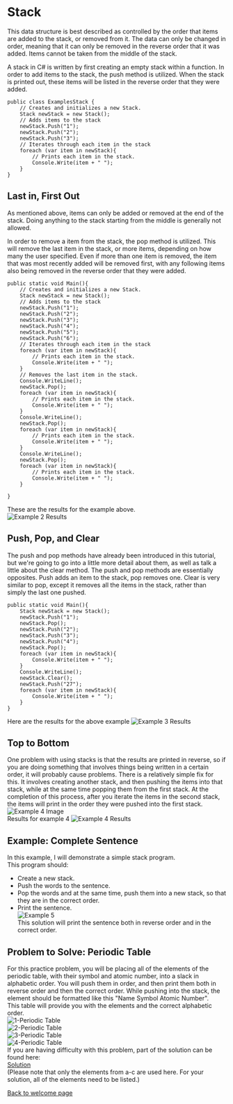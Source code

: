 # Stack
This data structure is best described as controlled by the order that items are added to the stack, or removed from it. The data can only be changed in order, meaning that it can only be removed in the reverse order that it was added. Items cannot be taken from the middle of the stack.  

A stack in C# is written by first creating an empty stack within a function.
In order to add items to the stack, the push method is utilized. When the stack is printed out, these items will be listed in the reverse order that they were added.
    
    public class ExamplesStack {
        // Creates and initializes a new Stack.
        Stack newStack = new Stack();
        // Adds items to the stack
        newStack.Push("1");
        newStack.Push("2");
        newStack.Push("3");
        // Iterates through each item in the stack
        foreach (var item in newStack){
            // Prints each item in the stack.
            Console.Write(item + " ");
        }
    }
## Last in, First Out
As mentioned above, items can only be added or removed at the end of the stack. Doing anything to the stack starting from the middle is generally not allowed.  

In order to remove a item from the stack, the pop method is utilized. This will remove the last item in the stack, or more items, depending on how many the user specified. Even if more than one item is removed, the item that was most recently added will be removed first, with any following items also being removed in the reverse order that they were added.  

    public static void Main(){
        // Creates and initializes a new Stack.
        Stack newStack = new Stack();
        // Adds items to the stack
        newStack.Push("1");
        newStack.Push("2");
        newStack.Push("3");
        newStack.Push("4");
        newStack.Push("5");
        newStack.Push("6");
        // Iterates through each item in the stack
        foreach (var item in newStack){
            // Prints each item in the stack.
            Console.Write(item + " ");
        }
        // Removes the last item in the stack.
        Console.WriteLine();
        newStack.Pop();
        foreach (var item in newStack){
            // Prints each item in the stack.
            Console.Write(item + " ");
        }
        Console.WriteLine();
        newStack.Pop();
        foreach (var item in newStack){
            // Prints each item in the stack.
            Console.Write(item + " ");
        }
        Console.WriteLine();
        newStack.Pop();
        foreach (var item in newStack){
            // Prints each item in the stack.
            Console.Write(item + " ");
        }

    }
These are the results for the example above.  
![Example 2 Results](images/stackImages/2-exampleResults.png)  
## Push, Pop, and Clear  
The push and pop methods have already been introduced in this tutorial, but we're going to go into a little more detail about them, as well as talk a little about the clear method. The push and pop methods are essentially opposites. Push adds an item to the stack, pop removes one. Clear is very similar to pop, except it removes all the items in the stack, rather than simply the last one pushed.  

    public static void Main(){
        Stack newStack = new Stack();
        newStack.Push("1");
        newStack.Pop();
        newStack.Push("2");
        newStack.Push("3");
        newStack.Push("4");
        newStack.Pop();
        foreach (var item in newStack){
            Console.Write(item + " ");
        }
        Console.WriteLine();
        newStack.Clear();
        newStack.Push("27");
        foreach (var item in newStack){
            Console.Write(item + " ");
        }
    }
Here are the results for the above example
![Example 3 Results](images/stackImages/3-exampleResult.png)  
## Top to Bottom  
One problem with using stacks is that the results are printed in reverse, so if you are doing something that involves things being written in a certain order, it will probably cause problems. There is a relatively simple fix for this. It involves creating another stack, and then pushing the items into that stack, while at the same time popping them from the first stack. At the completion of this process, after you iterate the items in the second stack, the items will print in the order they were pushed into the first stack.  
![Example 4 Image](images/stackImages/4-example.png)  
Results for example 4
![Example 4 Results](images/stackImages/4-exampleResults.png)  
## Example: Complete Sentence  
In this example, I will demonstrate a simple stack program.  
This program should:
- Create a new stack.
- Push the words to the sentence.  
- Pop the words and at the same time, push them into a new stack, so that they are in the correct order.
- Print the sentence.  
![Example 5](images/stackImages/5-example.png)  
This solution will print the sentence both in reverse order and in the correct order.  
## Problem to Solve: Periodic Table  
For this practice problem, you will be placing all of the elements of the periodic table, with their symbol and atomic number, into a slack in alphabetic order. You will push them in order, and then print them both in reverse order and then the correct order. While pushing into the stack, the element should be formatted like this "Name Symbol Atomic Number".  
This table will provide you with the elements and the correct alphabetic order.  
![1-Periodic Table](images/stackImages/1-periodicTable.png)  
![2-Periodic Table](images/stackImages/2-periodicTable.png)  
![3-Periodic Table](images/stackImages/3-periodicTable.png)  
![4-Periodic Table](images/stackImages/4-periodicTable.png)  
If you are having difficulty with this problem, part of the solution can be found here:  
[Solution](stack-problem-solution/stackProblemSolution.cs)  
(Please note that only the elements from a-c are used here. For your solution, all of the elements need to be listed.)



[Back to welcome page](0-welcome.md)